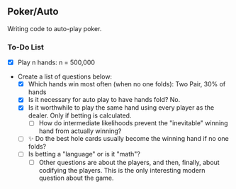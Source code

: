 ## Poker/Auto

Writing code to auto-play poker.

### To-Do List
- [x] Play n hands: n = 500,000
- Create a list of questions below:
  - [x] Which hands win most often (when no one folds): Two Pair, 30% of hands
  - [x] Is it necessary for auto play to have hands fold? No.
  - [x] Is it worthwhile to play the same hand using every player as the dealer. Only if betting is calculated.
    - [ ] How do intermediate likelihoods prevent the "inevitable" winning hand from actually winning?
  - [ ] :sparkles: Do the best hole cards usually become the winning hand if no one folds?</mark>
  - [ ] Is betting a "language" or is it "math"?
    - [ ] Other questions are about the players, and then, finally, about codifying the players. This is the only interesting modern question about the game.
